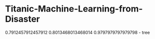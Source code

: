 # Titanic-Machine-Learning-from-Disaster

0.7912457912457912
0.8013468013468014
0.9797979797979798 - tree